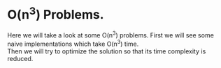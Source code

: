 # O(n<sup>3</sup>) Problems.
Here we will take a look at some O(n<sup>3</sup>) problems. First we will see some naive implementations which take O(n<sup>3</sup>) time.<br>
Then we will try to optimize the solution so that its time complexity is reduced. 
